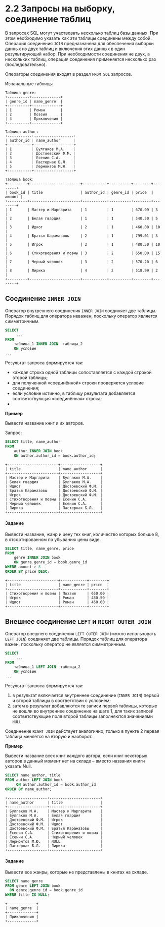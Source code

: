# 2.2 Запросы на выборку, соединение таблиц
В запросах SQL могут участвовать несколько таблиц базы данных. При этом необходимо указать как эти таблицы соединены между собой. 
Операция соединения `JOIN` предназначена для обеспечения выборки данных из двух таблиц и включения этих данных в один результирующий набор. 
При необходимости соединения не двух, а нескольких таблиц, операция соединения применяется несколько раз (последовательно).

Операторы соединения входят в раздел `FROM SQL` запросов.

Изначальные таблицы
```
Таблица genre:
+----------+-------------+
| genre_id | name_genre  |
+----------+-------------+
| 1        | Роман       |
| 2        | Поэзия      |
| 3        | Приключения |
+----------+-------------+

Таблица author:
+-----------+------------------+
| author_id | name_author      |
+-----------+------------------+
| 1         | Булгаков М.А.    |
| 2         | Достоевский Ф.М. |
| 3         | Есенин С.А.      |
| 4         | Пастернак Б.Л.   |
| 5         | Лермонтов М.Ю.   |
+-----------+------------------+

Таблица book:
+---------+-----------------------+-----------+----------+--------+--------+
| book_id | title                 | author_id | genre_id | price  | amount |
+---------+-----------------------+-----------+----------+--------+--------+
| 1       | Мастер и Маргарита    | 1         | 1        | 670.99 | 3      |
| 2       | Белая гвардия         | 1         | 1        | 540.50 | 5      |
| 3       | Идиот                 | 2         | 1        | 460.00 | 10     |
| 4       | Братья Карамазовы     | 2         | 1        | 799.01 | 3      |
| 5       | Игрок                 | 2         | 1        | 480.50 | 10     |
| 6       | Стихотворения и поэмы | 3         | 2        | 650.00 | 15     |
| 7       | Черный человек        | 3         | 2        | 570.20 | 6      |
| 8       | Лирика                | 4         | 2        | 518.99 | 2      |
+---------+-----------------------+-----------+----------+--------+--------+
```
## Соединение `INNER JOIN`
Оператор внутреннего соединения `INNER JOIN` соединяет две таблицы. Порядок таблиц для оператора неважен, поскольку оператор является симметричным.
```SQL
SELECT
     ...
FROM
    таблица_1 INNER JOIN  таблица_2
    ON условие
...
```
Результат запроса формируется так:
* каждая строка одной таблицы сопоставляется с каждой строкой второй таблицы;
* для полученной «соединённой» строки проверяется условие соединения;
* если условие истинно, в таблицу результата добавляется соответствующая «соединённая» строка;
* 
**Пример**

Вывести название книг и их авторов.

Запрос:
```SQL
SELECT title, name_author
FROM 
    author INNER JOIN book
    ON author.author_id = book.author_id;
```
```
+-----------------------+------------------+
| title                 | name_author      |
+-----------------------+------------------+
| Мастер и Маргарита    | Булгаков М.А.    |
| Белая гвардия         | Булгаков М.А.    |
| Идиот                 | Достоевский Ф.М. |
| Братья Карамазовы     | Достоевский Ф.М. |
| Игрок                 | Достоевский Ф.М. |
| Стихотворения и поэмы | Есенин С.А.      |
| Черный человек        | Есенин С.А.      |
| Лирика                | Пастернак Б.Л.   |
+-----------------------+------------------+
```
#### Задание
Вывести название, жанр и цену тех книг, количество которых больше 8, в отсортированном по убыванию цены виде.
```SQL
SELECT title, name_genre, price
FROM 
    genre INNER JOIN book
    ON genre.genre_id = book.genre_id
WHERE amount > 8
ORDER BY price DESC;
```
```
+-----------------------+------------+--------+
| title                 | name_genre | price  |
+-----------------------+------------+--------+
| Стихотворения и поэмы | Поэзия     | 650.00 |
| Игрок                 | Роман      | 480.50 |
| Идиот                 | Роман      | 460.00 |
+-----------------------+------------+--------+
```
## Внешнее соединение `LEFT` и `RIGHT OUTER JOIN`
Оператор внешнего соединения `LEFT OUTER JOIN`  (можно использовать `LEFT JOIN`) соединяет две таблицы. 
Порядок таблиц для оператора важен, поскольку оператор не является симметричным.
```SQL
SELECT
     ...
FROM
    таблица_1 LEFT JOIN  таблица_2
    ON условие
...
```
Результат запроса формируется так:

1. в результат включается внутреннее соединение (`INNER JOIN`) первой и второй таблицы в соответствии с условием;
2. затем в результат добавляются те записи первой таблицы, которые не вошли во внутреннее соединение на шаге 1, 
для таких записей соответствующие поля второй таблицы заполняются значениями `NULL`.

Соединение `RIGHT JOIN` действует аналогично, только в пункте 2 первая таблица меняется на вторую и наоборот.

**Пример**

Вывести название всех книг каждого автора, если книг некоторых авторов в данный момент нет на складе – вместо названия книги указать Null.
```SQL
SELECT name_author, title 
FROM author LEFT JOIN book
     ON author.author_id = book.author_id
ORDER BY name_author; 
```
```
+------------------+-----------------------+
| name_author      | title                 |
+------------------+-----------------------+
| Булгаков М.А.    | Мастер и Маргарита    |
| Булгаков М.А.    | Белая гвардия         |
| Достоевский Ф.М. | Игрок                 |
| Достоевский Ф.М. | Идиот                 |
| Достоевский Ф.М. | Братья Карамазовы     |
| Есенин С.А.      | Стихотворения и поэмы |
| Есенин С.А.      | Черный человек        |
| Лермонтов М.Ю.   | NULL                  |
| Пастернак Б.Л.   | Лирика                |
+------------------+-----------------------+
```
#### Задание
Вывести все жанры, которые не представлены в книгах на складе.
```SQL
SELECT name_genre
FROM genre LEFT JOIN book
  ON genre.genre_id = book.genre_id
WHERE title IS NULL;
```
```
+-------------+
| name_genre  |
+-------------+
| Приключения |
+-------------+
```
